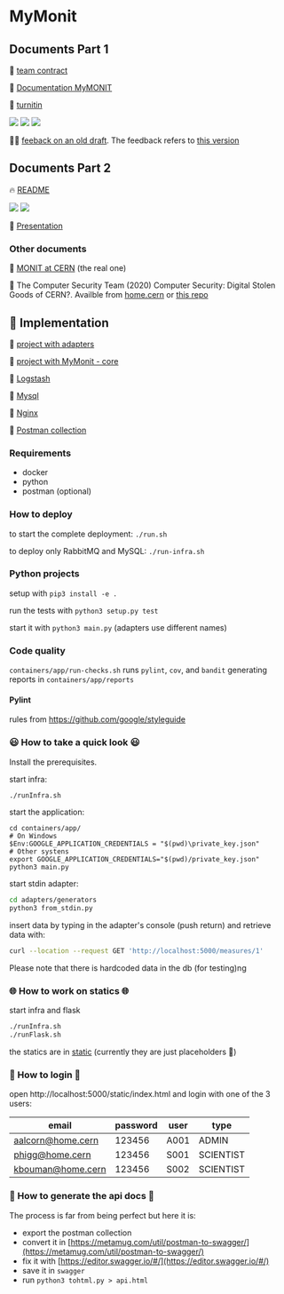 # MyMonit

## Documents Part 1

📜 [team contract](documents/TeamContract.docx)

🍉 [Documentation MyMONIT](documents/safe-repository.pdf)

🔎 [turnitin](documents/turnitin.pdf)

<img src="https://img.shields.io/badge/Word_count-1013-%230a0"/>
<img src="https://img.shields.io/badge/Content-complete-%230a0"/>
<img src="https://img.shields.io/badge/Turnitin-ok-%230a0"/>

🧑‍🏫 [feeback on an old draft](https://nam11.safelinks.protection.outlook.com/?url=https%3A%2F%2Fkaplanopenlearning.zoom.us%2Frec%2Fshare%2FU3axgeb_Pd2M4ofFlkGgZS63-nBp-KuXP9LDy_Ap_PGQHjvL13K4pHSI5kfAYrq6.y_sNkwmrFAJTR3RO&data=04%7C01%7Ccathryn.peoples%40kaplan.com%7Ca9634329b9364a87bd5508da117aaac3%7C057daf85b1d544cdab7b0a4ce1b29eae%7C0%7C0%7C637841515788167027%7CUnknown%7CTWFpbGZsb3d8eyJWIjoiMC4wLjAwMDAiLCJQIjoiV2luMzIiLCJBTiI6Ik1haWwiLCJXVCI6Mn0%3D%7C3000&sdata=WF7kdU5lxUgIQ36NsIqLIqMb2nC%2Bu0%2FykupHDNCFL90%3D&reserved=0). The feedback refers to [this version](https://github.com/ros101/ssdcs-assignment/blob/d7a013503cfe135dfdf533ff008e088bf9b89e1e/documents/safe-repository.pdf)

## Documents Part 2

🔥 [README](README/README.pdf)

<img src="https://img.shields.io/badge/Content-complete-%230a0"/>
<img src="https://img.shields.io/badge/Turnitin-ok-%230a0"/>

🎁 [Presentation](README/presentation.keynote.pdf)

### Other documents

🎸 [MONIT at CERN](https://www.epj-conferences.org/articles/epjconf/pdf/2019/19/epjconf_chep2018_08031.pdf) (the real one)

🧲 The Computer Security Team (2020) Computer Security: Digital Stolen Goods of CERN?. Availble from [home.cern](https://home.cern/news/news/computing/computer-security-digital-stolen-goods-cern) or [this repo](documents/Computer-Security-Digital-stolen-goods-of-CERN.pdf)

## 🔐 Implementation

🍊 [project with adapters](./adapters)

🍐 [project with MyMonit - core](./containers/app)

🍋 [Logstash](./containers/logstash)

🥦 [Mysql](./containers/mysql)

🥑 [Nginx](./containers/nginx)

🚀 [Postman collection](./postman)

### Requirements

- docker
- python
- postman (optional)

### How to deploy

to start the complete deployment: `./run.sh`

to deploy only RabbitMQ and MySQL: `./run-infra.sh`

### Python projects

setup with `pip3 install -e .`

run the tests with `python3 setup.py test`

start it with `python3 main.py` (adapters use different names)

### Code quality

`containers/app/run-checks.sh` runs `pylint`, `cov`, and `bandit` generating reports in `containers/app/reports`

#### Pylint

rules from https://github.com/google/styleguide

### 😃 How to take a quick look 😃

Install the prerequisites.

start infra:

```bash
./runInfra.sh
```

start the application:
```
cd containers/app/
# On Windows
$Env:GOOGLE_APPLICATION_CREDENTIALS = "$(pwd)\private_key.json"
# Other systens
export GOOGLE_APPLICATION_CREDENTIALS="$(pwd)/private_key.json"
python3 main.py
```

start stdin adapter:

```bash
cd adapters/generators
python3 from_stdin.py
```

insert data by typing in the adapter's console (push return) and retrieve data with:

```bash
curl --location --request GET 'http://localhost:5000/measures/1'
```

Please note that there is hardcoded data in the db (for testing)ng 

### 🌐 How to work on statics 🌐

start infra and flask

```bash
./runInfra.sh
./runFlask.sh
```

the statics are in [static](static) (currently they are just placeholders 💩)

### 👮 How to login 👮

open http://localhost:5000/static/index.html and login with one of the 3 users:

|email            |password|user|type     |
|-----------------|--------|----|---------|
|aalcorn@home.cern|123456  |A001|ADMIN    |
|phigg@home.cern  |123456  |S001|SCIENTIST|
|kbouman@home.cern|123456  |S002|SCIENTIST|
    
### 📒 How to generate the api docs 📒

The process is far from being perfect but here it is:

* export the postman collection
* convert it in [https://metamug.com/util/postman-to-swagger/](https://metamug.com/util/postman-to-swagger/)
* fix it with [https://editor.swagger.io/#/](https://editor.swagger.io/#/)
* save it in `swagger`
* run `python3 tohtml.py > api.html`
